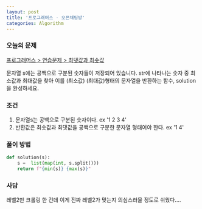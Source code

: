 ```yaml
---
layout: post
title: '프로그래머스 - 오픈채팅방'
categories: Algorithm
---
```


### 오늘의 문제

[프로그래머스 > 연습문제 > 최댓값과 최솟값](https://programmers.co.kr/learn/courses/30/lessons/12939)

문자열 s에는 공백으로 구분된 숫자들이 저장되어 있습니다. str에 나타나는 숫자 중 최소값과 최대값을 찾아 이를 (최소값) (최대값)형태의 문자열을 반환하는 함수, solution을 완성하세요.



### 조건

1. 문자열s는 공백으로 구분된 숫자이다. ex '1 2 3 4'
2. 반환값은 최솟값과 최댓값을 공백으로 구분한 문자열 형태여야 한다. ex '1 4'

### 풀이 방법

```python
def solution(s):
    s =  list(map(int, s.split()))
    return f"{min(s)} {max(s)}"
```

### 사담

레벨2만 크롤링 한 건데 이게 진짜 레벨2가 맞는지 의심스러울 정도로 쉬웠다....